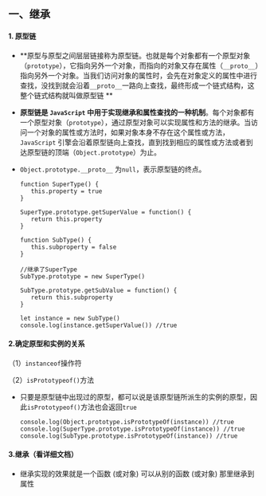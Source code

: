 ## 一、继承 ##

#### 1. 原型链

- **原型与原型之间层层链接称为原型链。也就是每个对象都有一个原型对象（`prototype`），它指向另外一个对象，而指向的对象又存在属性（`__proto__`）指向另外一个对象。当我们访问对象的属性时，会先在对象定义的属性中进行查找，没找到就会沿着`__proto__`一路向上查找，最终形成一个链式结构，这整个链式结构就叫做原型链 **

- **原型链是 `JavaScript` 中用于实现继承和属性查找的一种机制**。每个对象都有一个原型对象（`prototype`），通过原型对象可以实现属性和方法的继承。当访问一个对象的属性或方法时，如果对象本身不存在这个属性或方法，`JavaScript` 引擎会沿着原型链向上查找，直到找到相应的属性或方法或者到达原型链的顶端（`Object.prototype`）为止。

- `Object.prototype.__proto__` 为`null`，表示原型链的终点。

      function SuperType() {
         this.property = true
      }
      
      SuperType.prototype.getSuperValue = function() {
         return this.property
      }
      
      function SubType() {
         this.subproperty = false
      }
      
      //继承了SuperType
      SubType.prototype = new SuperType()
      
      SubType.prototype.getSubValue = function() {
         return this.subproperty
      }
        
      let instance = new SubType()
      console.log(instance.getSuperValue()) //true

#### 2.确定原型和实例的关系

（1）`instanceof`操作符

（2）`isPrototypeof()`方法

  - 只要是原型链中出现过的原型，都可以说是该原型链所派生的实例的原型，因此`isPrototypeof()`方法也会返回`true`

    ```
    console.log(Object.prototype.isPrototypeOf(instance)) //true
    console.log(SuperType.prototype.isPrototypeOf(instance)) //true
    console.log(SubType.prototype.isPrototypeOf(instance)) //true
    ```

#### 3.继承（看详细文档）

- 继承实现的效果就是一个函数 (或对象) 可以从别的函数 (或对象) 那里继承到属性